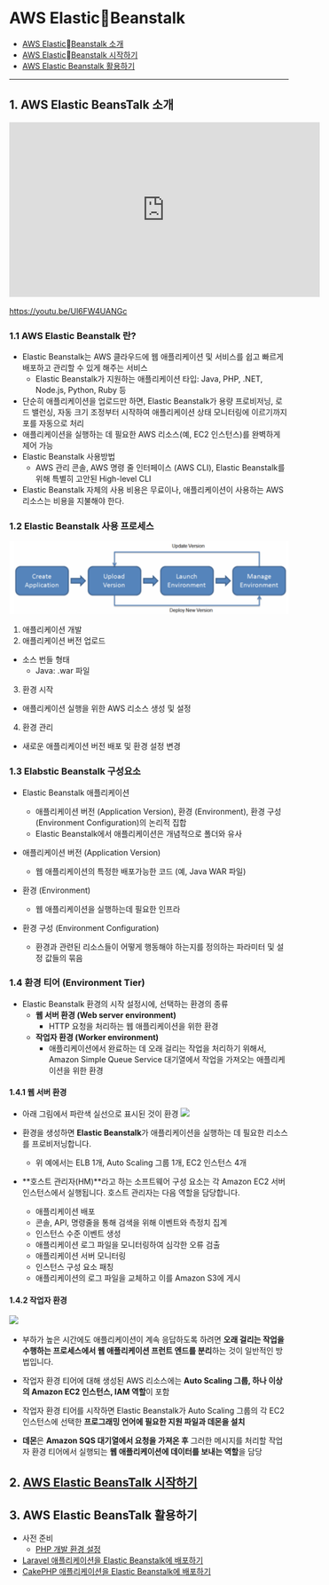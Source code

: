 <style>
div.polaroid {
  	width: 400px;
  	box-shadow: 0 10px 30px 0 rgba(0, 0, 0, 0.2), 0 16px 30px 0 rgba(0, 0, 0, 0.19);
  	text-align: center;
	margin-bottom: 0.5cm;
}
</style>

# AWS ElasticBeanstalk
- [AWS ElasticBeanstalk 소개](#1)
- [AWS ElasticBeanstalk 시작하기](#2)
- [AWS Elastic Beanstalk 활용하기](#3)

---
<a name="1"> </a>
## 1. AWS Elastic BeansTalk 소개

<iframe width="560" height="315" src="https://www.youtube.com/embed/SrwxAScdyT0" frameborder="0" allow="autoplay; encrypted-media" allowfullscreen></iframe>

https://youtu.be/Ul6FW4UANGc

### 1.1 AWS Elastic Beanstalk 란?
- Elastic Beanstalk는 AWS 클라우드에 웹 애플리케이션 및 서비스를 쉽고 빠르게 배포하고 관리할 수 있게 해주는 서비스
    - Elastic Beanstalk가 지원하는 애플리케이션 타입: Java, PHP, .NET, Node.js, Python, Ruby 등
- 단순히 애플리케이션을 업로드만 하면, Elastic Beanstalk가 용량 프로비저닝, 로드 밸런싱, 자동 크기 조정부터 시작하여 애플리케이션 상태 모니터링에 이르기까지 포를 자동으로 처리
- 애플리케이션을 실행하는 데 필요한 AWS 리소스(예, EC2 인스턴스)를 완벽하게 제어 가능
- Elastic Beanstalk 사용방법
    - AWS 관리 콘솔, AWS 명령 줄 인터페이스 (AWS CLI),  Elastic Beanstalk를 위해 특별히 고안된 High-level CLI
- Elastic Beanstalk 자체의 사용 비용은 무료이나, 애플리케이션이 사용하는 AWS 리소스는 비용을 지불해야 한다.

### 1.2 Elastic Beanstalk 사용 프로세스

![](images/elastic_beanstalk_process.png)

1. 애플리케이션 개발
2. 애플리케이션 버전 업로드
  - 소스 번들 형태
    - Java: .war 파일
3. 환경 시작
  - 애플리케이션 실행을 위한 AWS 리소스 생성 및 설정
4. 환경 관리
  - 새로운 애플리케이션 버전 배포 및 환경 설정 변경


### 1.3 Elabstic Beanstalk 구성요소
- Elastic Beanstalk 애플리케이션
    - 애플리케이션 버전 (Application Version), 환경 (Environment), 환경 구성 (Environment Configuration)의 논리적 집합
    - Elastic Beanstalk에서 애플리케이션은 개념적으로 폴더와 유사

- 애플리케이션 버전 (Application Version)
    - 웹 애플리케이션의 특정한 배포가능한 코드 (예, Java WAR 파일)

- 환경 (Environment)
    - 웹 애플리케이션을 실행하는데 필요한 인프라

- 환경 구성 (Environment Configuration)
    - 환경과 관련된 리소스들이 어떻게 행동해야 하는지를 정의하는 파라미터 및 설정 값들의 묶음


### 1.4 환경 티어 (Environment Tier)
- Elastic Beanstalk 환경의 시작 설정시에, 선택하는 환경의 종류
	- **웹 서버 환경 (Web server environment)**
		- HTTP 요청을 처리하는 웹 애플리케이션을 위한 환경
	- **작업자 환경 (Worker environment)**
		- 애플리케이션에서 완료하는 데 오래 걸리는 작업을 처리하기 위해서, Amazon Simple Queue Service 대기열에서 작업을 가져오는 애플리케이션을 위한 환경

#### 1.4.1 웹 서버 환경
- 아래 그림에서 파란색 실선으로 표시된 것이 환경
![](https://docs.aws.amazon.com/ko_kr/elasticbeanstalk/latest/dg/images/aeb-architecture2.png)

- 환경을 생성하면 **Elastic Beanstalk**가 애플리케이션을 실행하는 데 필요한 리소스를 프로비저닝합니다.
	- 위 예에서는 ELB 1개, Auto Scaling 그룹 1개, EC2 인스턴스 4개

- **호스트 관리자(HM)**라고 하는 소프트웨어 구성 요소는 각 Amazon EC2 서버 인스턴스에서 실행됩니다. 호스트 관리자는 다음 역할을 담당합니다.
	- 애플리케이션 배포
	- 콘솔, API, 명령줄을 통해 검색을 위해 이벤트와 측정치 집계
	- 인스턴스 수준 이벤트 생성
	- 애플리케이션 로그 파일을 모니터링하여 심각한 오류 검출
	- 애플리케이션 서버 모니터링
	- 인스턴스 구성 요소 패칭
	- 애플리케이션의 로그 파일을 교체하고 이를 Amazon S3에 게시

#### 1.4.2 작업자 환경
![](https://docs.aws.amazon.com/ko_kr/elasticbeanstalk/latest/dg/images/aeb-messageflow-worker.png)

- 부하가 높은 시간에도 애플리케이션이 계속 응답하도록 하려면 **오래 걸리는 작업을 수행하는 프로세스에서 웹 애플리케이션 프런트 엔드를 분리**하는 것이 일반적인 방법입니다.

- 작업자 환경 티어에 대해 생성된 AWS 리소스에는 **Auto Scaling 그룹, 하나 이상의 Amazon EC2 인스턴스, IAM 역할**이 포함
- 작업자 환경 티어를 시작하면 Elastic Beanstalk가 Auto Scaling 그룹의 각 EC2 인스턴스에 선택한 **프로그래밍 언어에 필요한 지원 파일과 데몬을 설치**
- **데몬**은 **Amazon SQS 대기열에서 요청을 가져온 후** 그러한 메시지를 처리할 작업자 환경 티어에서 실행되는 **웹 애플리케이션에 데이터를 보내는 역할**을 담당

<a name="2"> </a>
## 2. [AWS Elastic BeansTalk 시작하기](https://docs.aws.amazon.com/ko_kr/elasticbeanstalk/latest/dg/GettingStarted.html)

<a name="3"> </a>
## 3. AWS Elastic BeansTalk 활용하기
- 사전 준비
	- [	PHP 개발 환경 설정](https://docs.aws.amazon.com/ko_kr/elasticbeanstalk/latest/dg/php-development-environment.html) 
- [Laravel 애플리케이션을 Elastic Beanstalk에 배포하기](https://docs.aws.amazon.com/ko_kr/elasticbeanstalk/latest/dg/php-laravel-tutorial.html)
- [CakePHP 애플리케이션을 Elastic Beanstalk에 배포하기](https://docs.aws.amazon.com/ko_kr/elasticbeanstalk/latest/dg/php-cakephp-tutorial.html)
